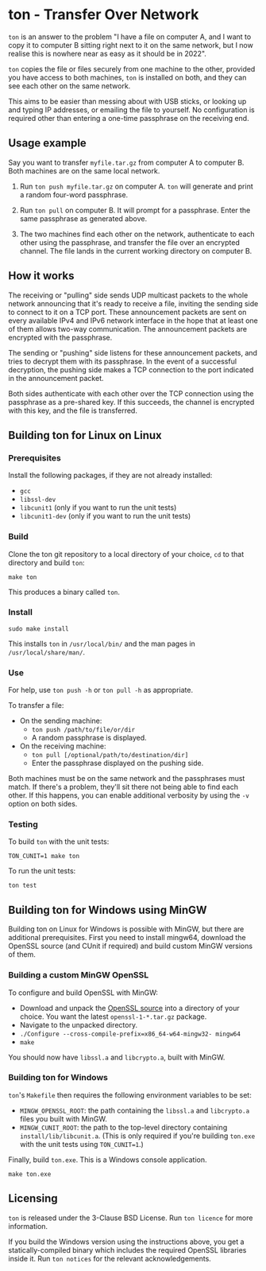 # ton - Transfer Over Network

`ton` is an answer to the problem "I have a file on computer A, and I want to
copy it to computer B sitting right next to it on the same network, but I
now realise this is nowhere near as easy as it should be in 2022".

`ton` copies the file or files securely from one machine to the other,
provided you have access to both machines, `ton` is installed on both, and
they can see each other on the same network.

This aims to be easier than messing about with USB sticks, or looking up and
typing IP addresses, or emailing the file to yourself. No configuration is
required other than entering a one-time passphrase on the receiving end.

## Usage example

Say you want to transfer `myfile.tar.gz` from computer A to computer B. Both
machines are on the same local network.

1. Run `ton push myfile.tar.gz` on computer A. `ton` will generate and print a
random four-word passphrase.

2. Run `ton pull` on computer B. It will prompt for a passphrase. Enter the
same passphrase as generated above.

3. The two machines find each other on the network, authenticate to each other
using the passphrase, and transfer the file over an encrypted channel. The
file lands in the current working directory on computer B.

## How it works

The receiving or "pulling" side sends UDP multicast packets to the whole
network announcing that it's ready to receive a file, inviting the sending
side to connect to it on a TCP port. These announcement packets are sent on
every available IPv4 and IPv6 network interface in the hope that at least one
of them allows two-way communication. The announcement packets are encrypted
with the passphrase.

The sending or "pushing" side listens for these announcement packets, and
tries to decrypt them with its passphrase. In the event of a successful
decryption, the pushing side makes a TCP connection to the port indicated in
the announcement packet.

Both sides authenticate with each other over the TCP connection using the
passphrase as a pre-shared key. If this succeeds, the channel is encrypted
with this key, and the file is transferred.

## Building ton for Linux on Linux

### Prerequisites

Install the following packages, if they are not already installed:
* `gcc`
* `libssl-dev`
* `libcunit1` (only if you want to run the unit tests)
* `libcunit1-dev` (only if you want to run the unit tests)

### Build

Clone the ton git repository to a local directory of your choice,
`cd` to that directory and build `ton`:

```
make ton
```

This produces a binary called `ton`.

### Install

```
sudo make install
```

This installs `ton` in `/usr/local/bin/` and the man pages in
`/usr/local/share/man/`.

### Use

For help, use `ton push -h` or `ton pull -h` as appropriate.

To transfer a file:
* On the sending machine:
  - `ton push /path/to/file/or/dir`
  - A random passphrase is displayed.
* On the receiving machine:
  - `ton pull [/optional/path/to/destination/dir]`
  - Enter the passphrase displayed on the pushing side.

Both machines must be on the same network and the passphrases must match.
If there's a problem, they'll sit there not being able to find each other.
If this happens, you can enable additional verbosity by using the `-v`
option on both sides.

### Testing

To build `ton` with the unit tests:
```
TON_CUNIT=1 make ton
```

To run the unit tests:
```
ton test
```

## Building ton for Windows using MinGW

Building ton on Linux for Windows is possible with MinGW, but there are
additional prerequisites. First you need to install mingw64, download the
OpenSSL source (and CUnit if required) and build custom MinGW versions of them.

### Building a custom MinGW OpenSSL

To configure and build OpenSSL with MinGW:
* Download and unpack the [OpenSSL source](https://www.openssl.org/source/) into a directory of your choice. You want the latest `openssl-1-*.tar.gz` package.
* Navigate to the unpacked directory.
* `./Configure --cross-compile-prefix=x86_64-w64-mingw32- mingw64`
* `make`

You should now have `libssl.a` and `libcrypto.a`, built with MinGW.

### Building ton for Windows

`ton`'s `Makefile` then requires the following environment variables to be set:

* `MINGW_OPENSSL_ROOT`: the path containing the `libssl.a` and `libcrypto.a` files you built with MinGW.
* `MINGW_CUNIT_ROOT`: the path to the top-level directory containing `install/lib/libcunit.a`. (This is only required if you're building `ton.exe` with the unit tests using `TON_CUNIT=1`.)

Finally, build `ton.exe`. This is a Windows console application.
```
make ton.exe
```

## Licensing

`ton` is released under the 3-Clause BSD License. Run `ton licence` for more
information.

If you build the Windows version using the instructions above, you get a
statically-compiled binary which includes the required OpenSSL libraries
inside it. Run `ton notices` for the relevant acknowledgements.
